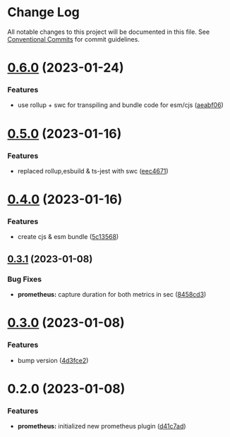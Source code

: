 # Change Log

All notable changes to this project will be documented in this file.
See [Conventional Commits](https://conventionalcommits.org) for commit guidelines.

# [0.6.0](https://github.com/Tada5hi/routup/compare/@routup/prometheus@0.5.0...@routup/prometheus@0.6.0) (2023-01-24)


### Features

* use rollup + swc for transpiling and bundle code for esm/cjs ([aeabf06](https://github.com/Tada5hi/routup/commit/aeabf06d2372f315bdbe33546ea5dacb74ce6d9d))





# [0.5.0](https://github.com/Tada5hi/routup/compare/@routup/prometheus@0.4.0...@routup/prometheus@0.5.0) (2023-01-16)


### Features

* replaced rollup,esbuild & ts-jest with swc ([eec4671](https://github.com/Tada5hi/routup/commit/eec46710781894532b9be0b0b9d1b911f0c7e937))





# [0.4.0](https://github.com/Tada5hi/routup/compare/@routup/prometheus@0.3.1...@routup/prometheus@0.4.0) (2023-01-16)


### Features

* create cjs & esm bundle ([5c13568](https://github.com/Tada5hi/routup/commit/5c135687d9dc6e7c38905d8e742029064454ab43))





## [0.3.1](https://github.com/Tada5hi/routup/compare/@routup/prometheus@0.3.0...@routup/prometheus@0.3.1) (2023-01-08)


### Bug Fixes

* **prometheus:** capture duration for both metrics in sec ([8458cd3](https://github.com/Tada5hi/routup/commit/8458cd387cacc750119d84cff2be7645e171777f))





# [0.3.0](https://github.com/Tada5hi/routup/compare/@routup/prometheus@0.2.0...@routup/prometheus@0.3.0) (2023-01-08)


### Features

* bump version ([4d3fce2](https://github.com/Tada5hi/routup/commit/4d3fce2941ce56fa86dc789b81021fffb4a5424c))





# 0.2.0 (2023-01-08)


### Features

* **prometheus:** initialized new prometheus plugin ([d41c7ad](https://github.com/Tada5hi/routup/commit/d41c7ad82de422e6e6d07da3308cf53ca8078ea8))
